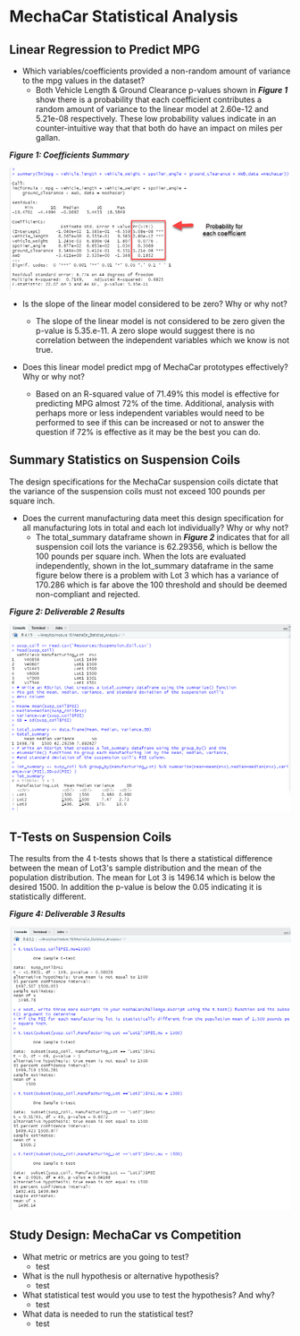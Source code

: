 # MechaCar Statistical Analysis

## Linear Regression to Predict MPG

- Which variables/coefficients provided a non-random amount of variance to the mpg values in the dataset?
  - Both Vehicle Length & Ground Clearance p-values shown in **_Figure 1_** show there is a probability that each coefficient contributes a random amount of variance to the linear model at 2.60e-12 and 5.21e-08 respectively.  These low probability values indicate in an counter-intuitive way that that both do have an impact on miles per gallan.

**_Figure 1: Coefficients Summary_**

![Coefficients Summary](/Images/Q1_probability.png)

- Is the slope of the linear model considered to be zero? Why or why not?
  - The slope of the linear model is not considered to be zero given the p-value is 5.35.e-11.  A zero slope would suggest there is no correlation between the independent variables which we know is not true.

- Does this linear model predict mpg of MechaCar prototypes effectively? Why or why not?
  - Based on an R-squared value of 71.49% this model is effective for predicting MPG almost 72% of the time.  Additional, analysis  with perhaps more or less independent variables would need to be performed to see if this can be increased or not to answer the question if 72% is effective as it may be the best you can do.
  

## Summary Statistics on Suspension Coils

The design specifications for the MechaCar suspension coils dictate that the variance of the suspension coils must not exceed 100 pounds per square inch. 

- Does the current manufacturing data meet this design specification for all manufacturing lots in total and each lot individually? Why or why not?
  - The total_summary dataframe shown in **_Figure 2_** indicates that for all suspension coil lots the variance is 62.29356, which is bellow the 100 pounds per square inch.  When the lots are evaluated independently, shown in the lot_summary dataframe in the same figure below there is a problem with Lot 3 which has a variance of 170.286 which is far above the 100 threshold and should be deemed non-compliant and rejected.

**_Figure 2: Deliverable 2 Results_**

![Summary Stats Suspension Coils](/Images/deliverable_2.png)

## T-Tests on Suspension Coils

The results from the 4 t-tests shows that Is there a statistical difference between the mean of Lot3's sample distribution and the mean of the population distribution. The mean for Lot 3 is 1496.14 which is below the desired 1500.  In addition the p-value is below the 0.05 indicating it is statistically different.

**_Figure 4: Deliverable 3 Results_**

![T-Tests on Suspension Coils](/Images/deliverable_3.png)

## Study Design: MechaCar vs Competition


- What metric or metrics are you going to test?
  - test
- What is the null hypothesis or alternative hypothesis?
  - test
- What statistical test would you use to test the hypothesis? And why?
  - test
- What data is needed to run the statistical test?
  - test
